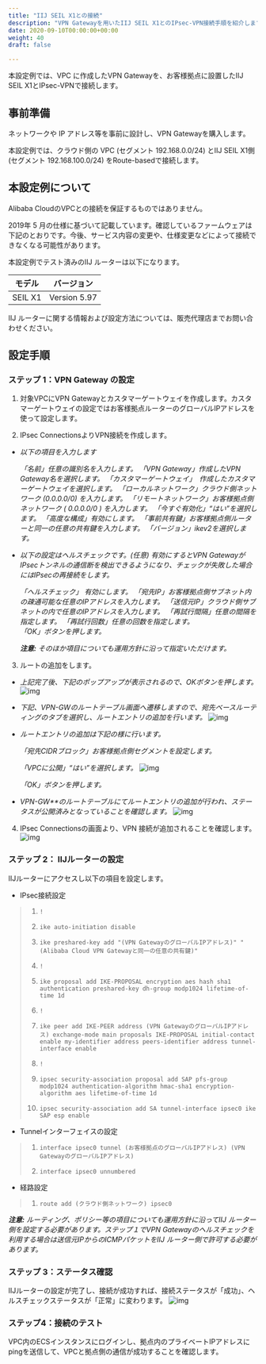 ```yaml
---
title: "IIJ SEIL X1との接続"
description: "VPN Gatewayを用いたIIJ SEIL X1とのIPsec-VPN接続手順を紹介します。"
date: 2020-09-10T00:00:00+00:00
weight: 40
draft: false

---
```


<!-- descriptionがコンテンツの前に表示されます -->

<!-- コンテンツを書くときはこの下に記載ください -->



本設定例では、VPC に作成したVPN Gatewayを、お客様拠点に設置したIIJ SEIL X1とIPsec-VPNで接続します。

## 事前準備

ネットワークや IP アドレス等を事前に設計し、VPN Gatewayを購入します。

本設定例では、クラウド側の VPC (セグメント 192.168.0.0/24) とIIJ SEIL X1側 (セグメント 192.168.100.0/24) をRoute-basedで接続します。

## 本設定例について

Alibaba CloudのVPCとの接続を保証するものではありません。

2019年 5 月の仕様に基づいて記載しています。確認しているファームウェアは下記のとおりです。今後、サービス内容の変更や、仕様変更などによって接続できなくなる可能性があります。

本設定例でテスト済みのIIJ ルーターは以下になります。

| **モデル** | **バージョン**  |
| ---------- | --------------- |
| SEIL X1    | Version    5.97 |

IIJ ルーターに関する情報および設定方法については、販売代理店までお問い合わせください。

## 設定手順

### ステップ 1：VPN Gateway の設定

1. 対象VPCにVPN Gatewayとカスタマーゲートウェイを作成します。カスタマーゲートウェイの設定ではお客様拠点ルーターのグローバルIPアドレスを使って設定します。

2. IPsec ConnectionsよりVPN接続を作成します。

- *以下の項目を入力します*

  *「名前」任意の識別名を入力します。*
  *「VPN Gateway」作成したVPN Gateway名を選択します。*
  *「カスタマーゲートウェイ」　作成したカスタマーゲートウェイを選択します。*
  *「ローカルネットワーク」クラウド側ネットワーク (0.0.0.0/0) を入力します。*
  *「リモートネットワーク」お客様拠点側ネットワーク ( 0.0.0.0/0 ) を入力します。*
  *「今すぐ有効化」“はい”を選択します。*
  *「高度な構成」有効にします。*
  *「事前共有鍵」お客様拠点側ルーターと同一の任意の共有鍵を入力します。*
  *「バージョン」ikev2を選択します。*

- *以下の設定はヘルスチェックです。(任意)*
  *有効にするとVPN GatewayがIPsecトンネルの通信断を検出できるようになり、チェックが失敗した場合にはIPsecの再接続をします。*

  *「ヘルスチェック」 有効にします。*
  *「宛先IP」お客様拠点側サブネット内の疎通可能な任意のIPアドレスを入力します。*
  *「送信元IP」クラウド側サブネットの内で任意のIPアドレスを入力します。*
  *「再試行間隔」任意の間隔を指定します。*
  *「再試行回数」任意の回数を指定します。*  
  *「OK」ボタンを押します。*

  ***注意:*** *そのほか項目についても運用方針に沿って指定いただけます。*

3. ルートの追加をします。

- *上記完了後、下記のポップアップが表示されるので、OKボタンを押します。*
  ![img](https://raw.githubusercontent.com/sbcloud/help/master/content/best-practice/network/imgs/cm-001.png)

- *下記、VPN-GWのルートテーブル画面へ遷移しますので、宛先ベースルーティングのタブを選択し、ルートエントリの追加を行います。*
  ![img](https://raw.githubusercontent.com/sbcloud/help/master/content/best-practice/network/imgs/cm-002.png)

- *ルートエントリの追加は下記の様に行います。*

  *「宛先CIDRブロック」お客様拠点側セグメントを設定します。*

  *「VPCに公開」“はい”を選択します。*
  ![img](https://raw.githubusercontent.com/sbcloud/help/master/content/best-practice/network/imgs/cm-003.png)

  *「OK」ボタンを押します。*

- *VPN-GW**のルートテーブルにてルートエントリの追加が行われ、ステータスが公開済みとなっていることを確認します。*
  ![img](https://raw.githubusercontent.com/sbcloud/help/master/content/best-practice/network/imgs/cm-004.png)

4. IPsec Connectionsの画面より、VPN 接続が追加されることを確認します。
    ![img](https://raw.githubusercontent.com/sbcloud/help/master/content/best-practice/network/imgs/cm-005.png)


### ステップ 2：   IIJルーターの設定

 IIJルーターにアクセスし以下の項目を設定します。

-  IPsec接続設定

>1.     !
>2.     ike auto-initiation disable
>3.     ike preshared-key add "(VPN GatewayのグローバルIPアドレス)" "(Alibaba Cloud VPN Gatewayと同一の任意の共有鍵)"
>4.     !
>5.     ike proposal add IKE-PROPOSAL encryption aes hash sha1 authentication preshared-key dh-group modp1024 lifetime-of-time 1d
>6.     !
>7.     ike peer add IKE-PEER address (VPN GatewayのグローバルIPアドレス) exchange-mode main proposals IKE-PROPOSAL initial-contact enable my-identifier address peers-identifier address tunnel-interface enable
>8.     !   
>9.     ipsec security-association proposal add SAP pfs-group modp1024 authentication-algorithm hmac-sha1 encryption-algorithm aes lifetime-of-time 1d
>10.     ipsec security-association add SA tunnel-interface ipsec0 ike SAP esp enable                                                                  

-  Tunnelインターフェイスの設定

>1.     interface ipsec0 tunnel (お客様拠点のグローバルIPアドレス) (VPN GatewayのグローバルIPアドレス)
>2.     interface ipsec0 unnumbered

-  経路設定

>1.     route add (クラウド側ネットワーク) ipsec0

  ***注意:*** *ルーティング、ポリシー等の項目についても運用方針に沿ってIIJ ルーター側を設定する必要があります。ステップ１でVPN Gatewayのヘルスチェックを利用する場合は送信元IPからのICMPパケットをIIJ ルーター側で許可する必要があります。*

### ステップ 3：ステータス確認

IIJルーターの設定が完了し、接続が成功すれば、接続ステータスが「成功」、ヘルスチェックステータスが「正常」に変わります。
  ![img](https://raw.githubusercontent.com/sbcloud/help/master/content/best-practice/network/imgs/cm-006.png)

### ステップ4：接続のテスト

VPC内のECSインスタンスにログインし、拠点内のプライベートIPアドレスにpingを送信して、VPCと拠点側の通信が成功することを確認します。
